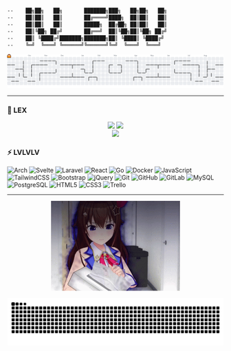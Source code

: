 ```
--    ██╗██╗   ██╗       ███████╗███╗   ██╗██╗   ██╗
--    ██║██║   ██║       ██╔════╝████╗  ██║██║   ██║
--    ██║██║   ██║       █████╗  ██╔██╗ ██║██║   ██║
--    ██║╚██╗ ██╔╝       ██╔══╝  ██║╚██╗██║╚██╗ ██╔╝
--    ██║ ╚████╔╝███████╗███████╗██║ ╚████║ ╚████╔╝ 
--    ╚═╝  ╚═══╝ ╚══════╝╚══════╝╚═╝  ╚═══╝  ╚═══╝                                  
```
<picture>
  <source media="(prefers-color-scheme: dark)" srcset="https://raw.githubusercontent.com/irvankurniawan624/irvankurniawan624/output/pacman-contribution-graph-dark.svg">
  <source media="(prefers-color-scheme: light)" srcset="https://raw.githubusercontent.com/irvankurniawan624/irvankurniawan624/output/pacman-contribution-graph.svg">
  <img alt="pacman contribution graph" src="https://raw.githubusercontent.com/irvankurniawan624/irvankurniawan624/output/pacman-contribution-graph.svg">
</picture>

---

### 🍁 LEX
<div align="center">
  <img src="https://streak-stats.demolab.com?user=irvankurniawan624&theme=aura&hide_border=true" width="48%" />
  <img src="https://github-readme-stats.vercel.app/api/top-langs/?username=irvankurniawan624&theme=aura&hide_border=true&include_all_commits=true&count_private=true&layout=compact" width="36%" /> </br>
  <img src="https://github-profile-trophy.vercel.app/?username=irvankurniawan624&theme=onedark&no-frame=true&margin-w=15&row=1" />
</div>

### ⚡ LVLVLV
![Arch](https://img.shields.io/badge/ArchLinux-00ADEF?logo=arch-linux&logoColor=white&style=for-the-badge)
![Svelte](https://img.shields.io/badge/Svelte-FF3E00?logo=svelte&logoColor=white&style=for-the-badge)
![Laravel](https://img.shields.io/badge/Laravel-FF2D20?logo=laravel&logoColor=white&style=for-the-badge)
![React](https://img.shields.io/badge/React-20232A?logo=react&logoColor=61DAFB&style=for-the-badge)
![Go](https://img.shields.io/badge/Go-00ADD8?logo=go&logoColor=white&style=for-the-badge)
![Docker](https://img.shields.io/badge/Docker-2496ED?logo=docker&logoColor=white&style=for-the-badge)
![JavaScript](https://img.shields.io/badge/JavaScript-F7DF1E?logo=javascript&logoColor=black&style=for-the-badge)
![TailwindCSS](https://img.shields.io/badge/Tailwind_CSS-38B2AC?logo=tailwind-css&logoColor=white&style=for-the-badge)
![Bootstrap](https://img.shields.io/badge/Bootstrap-7952B3?logo=bootstrap&logoColor=white&style=for-the-badge)
![jQuery](https://img.shields.io/badge/jQuery-0769AD?logo=jquery&logoColor=white&style=for-the-badge)
![Git](https://img.shields.io/badge/Git-F05032?logo=git&logoColor=white&style=for-the-badge)
![GitHub](https://img.shields.io/badge/GitHub-181717?logo=github&logoColor=white&style=for-the-badge)
![GitLab](https://img.shields.io/badge/GitLab-FC6D26?logo=gitlab&logoColor=white&style=for-the-badge)
![MySQL](https://img.shields.io/badge/MySQL-4479A1?logo=mysql&logoColor=white&style=for-the-badge)
![PostgreSQL](https://img.shields.io/badge/PostgreSQL-4169E1?logo=postgresql&logoColor=white&style=for-the-badge)
![HTML5](https://img.shields.io/badge/HTML5-E34F26?logo=html5&logoColor=white&style=for-the-badge)
![CSS3](https://img.shields.io/badge/CSS3-1572B6?logo=css3&logoColor=white&style=for-the-badge)
![Trello](https://img.shields.io/badge/Trello-0052CC?logo=trello&logoColor=white&style=for-the-badge)

---
<div align="center">
  <img src=".github/sora.gif" width="300" alt="Sora GIF">
</div>

![snake gif](https://github.com/irvankurniawan624/irvankurniawan624/blob/output/github-snake-dark.svg)

